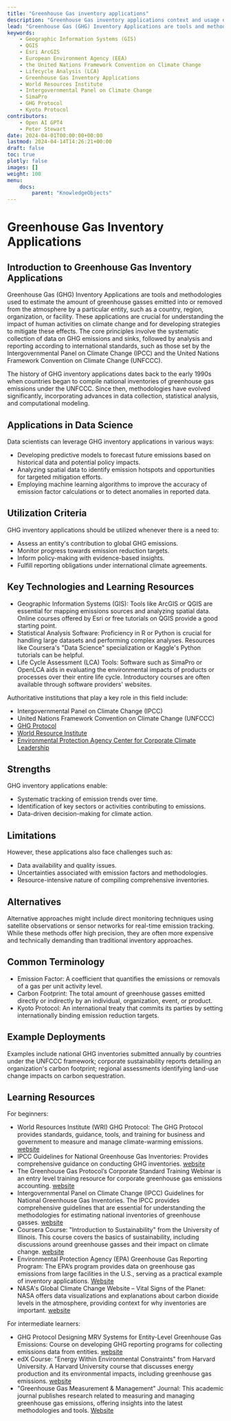 ```yaml
---
title: "Greenhouse Gas inventory applications"
description: "Greenhouse Gas inventory applications context and usage description for data science students"
lead: "Greenhouse Gas (GHG) Inventory Applications are tools and methodologies used to estimate the amount of greenhouse gasses emitted into or removed from the atmosphere by a particular entity, such as a country, region, organization, or facility."
keywords:
    - Geographic Information Systems (GIS)
    - QGIS
    - Esri ArcGIS
    - European Environment Agency (EEA)
    - the United Nations Framework Convention on Climate Change
    - Lifecycle Analysis (LCA)
    - Greenhouse Gas Inventory Applications
    - World Resources Institute
    - Intergovernmental Panel on Climate Change
    - SimaPro
    - GHG Protocol
    - Kyoto Protocol
contributors:
    - Open AI GPT4
    - Peter Stewart
date: 2024-04-01T00:00:00+00:00
lastmod: 2024-04-14T14:26:21+00:00
draft: false
toc: true
plotly: false
images: []
weight: 100
menu:
    docs:
        parent: "KnowledgeObjects"
---
```


# Greenhouse Gas Inventory Applications

## Introduction to Greenhouse Gas Inventory Applications

Greenhouse Gas (GHG) Inventory Applications are tools and methodologies used to estimate the amount of greenhouse gasses emitted into or removed from the atmosphere by a particular entity, such as a country, region, organization, or facility. These applications are crucial for understanding the impact of human activities on climate change and for developing strategies to mitigate these effects. The core principles involve the systematic collection of data on GHG emissions and sinks, followed by analysis and reporting according to international standards, such as those set by the Intergovernmental Panel on Climate Change (IPCC) and the United Nations Framework Convention on Climate Change (UNFCCC).

The history of GHG inventory applications dates back to the early 1990s when countries began to compile national inventories of greenhouse gas emissions under the UNFCCC. Since then, methodologies have evolved significantly, incorporating advances in data collection, statistical analysis, and computational modeling.

## Applications in Data Science

Data scientists can leverage GHG inventory applications in various ways:
- Developing predictive models to forecast future emissions based on historical data and potential policy impacts.
- Analyzing spatial data to identify emission hotspots and opportunities for targeted mitigation efforts.
- Employing machine learning algorithms to improve the accuracy of emission factor calculations or to detect anomalies in reported data.

## Utilization Criteria

GHG inventory applications should be utilized whenever there is a need to:
- Assess an entity's contribution to global GHG emissions.
- Monitor progress towards emission reduction targets.
- Inform policy-making with evidence-based insights.
- Fulfill reporting obligations under international climate agreements.

## Key Technologies and Learning Resources

- Geographic Information Systems (GIS): Tools like ArcGIS or QGIS are essential for mapping emissions sources and analyzing spatial data. Online courses offered by Esri or free tutorials on QGIS provide a good starting point.
- Statistical Analysis Software: Proficiency in R or Python is crucial for handling large datasets and performing complex analyses. Resources like Coursera's "Data Science" specialization or Kaggle's Python tutorials can be helpful.
- Life Cycle Assessment (LCA) Tools: Software such as SimaPro or OpenLCA aids in evaluating the environmental impacts of products or processes over their entire life cycle. Introductory courses are often available through software providers' websites.

Authoritative institutions that play a key role in this field include:
- Intergovernmental Panel on Climate Change (IPCC)
- United Nations Framework Convention on Climate Change (UNFCCC)
- [GHG Protocol](https://ghgprotocol.org)
- [World Resource Institute](https://www.wri.org)
- [Environmental Protection Agency Center for Corporate Climate Leadership](https://www.epa.gov/climateleadership)

## Strengths
GHG inventory applications enable:
- Systematic tracking of emission trends over time.
- Identification of key sectors or activities contributing to emissions.
- Data-driven decision-making for climate action.

## Limitations
However, these applications also face challenges such as:
- Data availability and quality issues.
- Uncertainties associated with emission factors and methodologies.
- Resource-intensive nature of compiling comprehensive inventories.

## Alternatives

Alternative approaches might include direct monitoring techniques using satellite observations or sensor networks for real-time emission tracking. While these methods offer high precision, they are often more expensive and technically demanding than traditional inventory approaches.

## Common Terminology
- Emission Factor: A coefficient that quantifies the emissions or removals of a gas per unit activity level.
- Carbon Footprint: The total amount of greenhouse gasses emitted directly or indirectly by an individual, organization, event, or product.
- Kyoto Protocol: An international treaty that commits its parties by setting internationally binding emission reduction targets.

## Example Deployments
Examples include national GHG inventories submitted annually by countries under the UNFCCC framework; corporate sustainability reports detailing an organization's carbon footprint; regional assessments identifying land-use change impacts on carbon sequestration.

## Learning Resources
For beginners:
- World Resources Institute (WRI) GHG Protocol: The GHG Protocol provides standards, guidance, tools, and training for business and government to measure and manage climate-warming emissions. [website](https://ghgprotocol.org/)
- IPCC Guidelines for National Greenhouse Gas Inventories: Provides comprehensive guidance on conducting GHG inventories. [website](https://www.ipcc-nggip.iges.or.jp/public/2006gl/)
- The Greenhouse Gas Protocol’s Corporate Standard Training Webinar is an entry level training resource for corporate greenhouse gas emissions accounting. [website](https://ghgprotocol.org/corporate-standard-training-webinar)
- Intergovernmental Panel on Climate Change (IPCC) Guidelines for National Greenhouse Gas Inventories. The IPCC provides comprehensive guidelines that are essential for understanding the methodologies for estimating national inventories of greenhouse gasses. [website](https://www.ipcc-nggip.iges.or.jp/public/2006gl/)
- Coursera Course: "Introduction to Sustainability" from the University of Illinois. This course covers the basics of sustainability, including discussions around greenhouse gasses and their impact on climate change. [website](https://www.coursera.org/learn/sustainability)
- Environmental Protection Agency (EPA) Greenhouse Gas Reporting Program:  The EPA’s program provides data on greenhouse gas emissions from large facilities in the U.S., serving as a practical example of inventory applications. [Website](https://www.epa.gov/ghgreporting)
- NASA's Global Climate Change Website – Vital Signs of the Planet: NASA offers data visualizations and explanations about carbon dioxide levels in the atmosphere, providing context for why inventories are important. [website](https://climate.nasa.gov/vital-signs/carbon-dioxide/)

For intermediate learners:
- GHG Protocol Designing MRV Systems for Entity-Level Greenhouse Gas Emissions: Course on developing GHG reporting programs for collecting emissions data from entities. [website](https://ghgprotocol.org/designing-mrv-systems-entity-level-greenhouse-gas-emissions)
- edX Course: "Energy Within Environmental Constraints" from Harvard University. A Harvard University course that discusses energy production and its environmental impacts, including greenhouse gas emissions. [website](https://www.edx.org/course/energy-within-environmental-constraints)
- "Greenhouse Gas Measurement & Management" Journal: This academic journal publishes research related to measuring and managing greenhouse gas emissions, offering insights into the latest methodologies and tools. [Website](https://www.tandfonline.com/toc/tgmm20/current)

